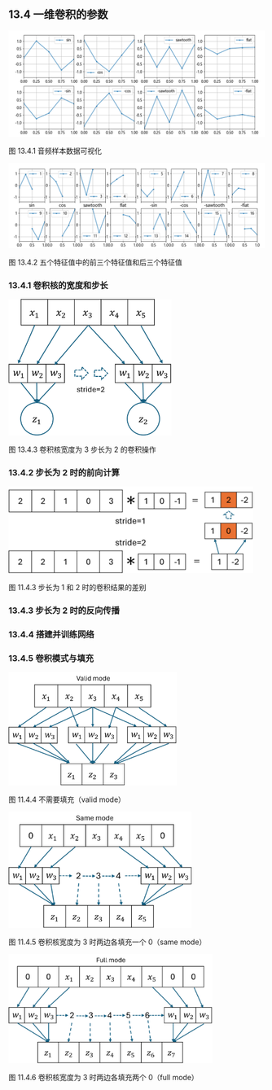 
## 13.4 一维卷积的参数

<img src="./img/show_data.png">

图 13.4.1 音频样本数据可视化

<img src="./img/sample_4.png" />

图 13.4.2 五个特征值中的前三个特征值和后三个特征值

### 13.4.1 卷积核的宽度和步长

<img src="./img/conv1d_w3s2.png" width=320/>

图 13.4.3 卷积核宽度为 3 步长为 2 的卷积操作

### 13.4.2 步长为 2 时的前向计算

<img src="./img/stride12.png" width=480 />

图 11.4.3 步长为 1 和 2 时的卷积结果的差别

### 13.4.3 步长为 2 时的反向传播

### 13.4.4 搭建并训练网络

### 13.4.5 卷积模式与填充

<img src="./img/padding_valid.png" width=330/>

图 11.4.4 不需要填充（valid mode）

<img src="./img/padding_same.png" width=360/>

图 11.4.5 卷积核宽度为 3 时两边各填充一个 0（same mode）

<img src="./img/padding_full.png" width=400/>

图 11.4.6 卷积核宽度为 3 时两边各填充两个 0（full mode）
